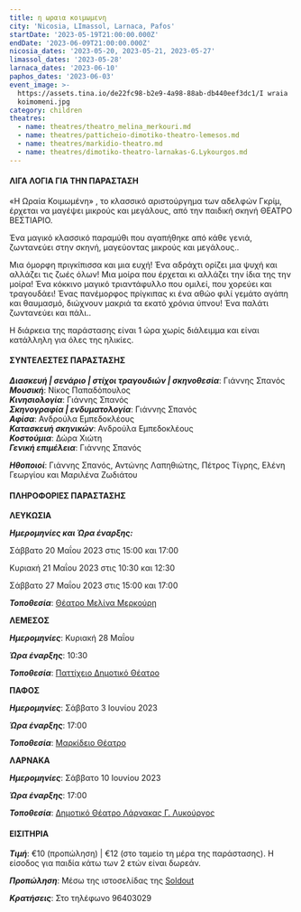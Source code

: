 ```yaml
---
title: η ωραια κοιμωμενη
city: 'Nicosia, LImassol, Larnaca, Pafos'
startDate: '2023-05-19T21:00:00.000Z'
endDate: '2023-06-09T21:00:00.000Z'
nicosia_dates: '2023-05-20, 2023-05-21, 2023-05-27'
limassol_dates: '2023-05-28'
larnaca_dates: '2023-06-10'
paphos_dates: '2023-06-03'
event_image: >-
  https://assets.tina.io/de22fc98-b2e9-4a98-88ab-db440eef3dc1/I wraia
  koimomeni.jpg
category: children
theatres:
  - name: theatres/theatro_melina_merkouri.md
  - name: theatres/patticheio-dimotiko-theatro-lemesos.md
  - name: theatres/markidio-theatro.md
  - name: theatres/dimotiko-theatro-larnakas-G.Lykourgos.md
---
```


#### ΛΙΓΑ ΛΟΓΙΑ ΓΙΑ ΤΗΝ ΠΑΡΑΣΤΑΣΗ

«H Ωραία Κοιμωμένη» , το κλασσικό αριστούργημα των αδελφών Γκρίμ, έρχεται να μαγέψει μικρούς και μεγάλους, από την παιδική σκηνή ΘΕΑΤΡΟ ΒΕΣΤΙΑΡΙΟ.

Ένα μαγικό κλασσικό παραμύθι που αγαπήθηκε από κάθε γενιά, ζωντανεύει στην σκηνή, μαγεύοντας μικρούς και
μεγάλους..

Μια όμορφη πριγκίπισσα και μια ευχή! Ένα αδράχτι ορίζει μια ψυχή και αλλάζει τις ζωές όλων! Μια μοίρα που έρχεται κι αλλάζει την ίδια της την μοίρα! Ένα κόκκινο μαγικό τριαντάφυλλο που ομιλεί, που χορεύει και τραγουδάει! Ένας πανέμορφος πρίγκιπας κι ένα αθώο φιλί γεμάτο αγάπη και θαυμασμό, διώχνουν μακριά τα εκατό χρόνια ύπνου! Ένα παλάτι ζωντανεύει και πάλι..

Η διάρκεια της παράστασης είναι 1 ώρα χωρίς διάλειμμα και είναι κατάλληλη για όλες της ηλικίες.

#### ΣΥΝΤΕΛΕΣΤΕΣ ΠΑΡΑΣΤΑΣΗΣ

***Διασκευή | σενάριο | στίχοι τραγουδιών | σκηνοθεσία***: Γιάννης Σπανός\
***Μουσική***: Νίκος Παπαδόπουλος\
***Κινησιολογία***: Γιάννης Σπανός\
***Σκηνογραφία | ενδυματολογία***: Γιάννης Σπανός\
***Αφίσα***: Ανδρούλα Εμπεδοκλέους\
***Κατασκευή σκηνικών***: Ανδρούλα Εμπεδοκλέους\
***Κοστούμια***: Δώρα Χιώτη\
***Γενική επιμέλεια***: Γιάννης Σπανός

***Ηθοποιοί***: Γιάννης Σπανός, Αντώνης Λαπηθιώτης, Πέτρος Τίγρης, Ελένη Γεωργίου και Μαριλένα Ζωδιάτου

#### ΠΛΗΡΟΦΟΡΙΕΣ ΠΑΡΑΣΤΑΣΗΣ

**ΛΕΥΚΩΣΙΑ**

***Ημερομηνίες και Ώρα έναρξης:***

Σάββατο 20 Μαΐου 2023 στις 15:00 και 17:00

Κυριακή 21 Μαΐου 2023 στις 10:30 και 12:30

Σάββατο 27 Μαΐου 2023 στις 15:00 και 17:00

***Τοποθεσία***: [Θέατρο Μελίνα Μερκούρη](?#map "")

**ΛΕΜΕΣΟΣ**

***Ημερομηνίες***: Κυριακή 28 Μαΐου

***Ώρα έναρξης***: 10:30

***Τοποθεσία***: [Παττίχειο Δημοτικό Θέατρο](?#map "")

**ΠΑΦΟΣ**

***Ημερομηνίες***: Σάββατο 3 Ιουνίου 2023

***Ώρα έναρξης***: 17:00

***Τοποθεσία***: [Μαρκίδειο Θέατρο](?#map "")

**ΛΑΡΝΑΚΑ**

***Ημερομηνίες***: Σάββατο 10 Ιουνίου 2023

***Ώρα έναρξης***: 17:00

***Τοποθεσία***: [Δημοτικό Θέατρο Λάρνακας Γ. Λυκούργος](?#map "")

#### ΕΙΣΙΤΗΡΙΑ

***Τιμή***: €10 (προπώληση) | €12 (στο ταμείο τη μέρα της παράστασης). Η είσοδος για παιδία κάτω των 2 ετών είναι δωρεάν.

***Προπώληση***: Μέσω της ιστοσελίδας της [Soldout ](https://www.soldoutticketbox.com/sleeping-beauty-theatro-vestiario-2023/?lang=el "")

***Κρατήσεις***: Στο τηλέφωνο 96403029
